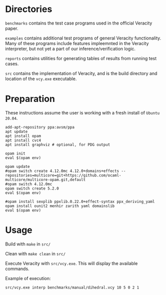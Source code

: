 # Directories

`benchmarks` contains the test case programs used in the official Veracity paper.

`examples` contains additional test programs of general Veracity functionality. Many of these programs include features impleemnted in the Veracity interpreter, but not yet a part of our inference/verification logic.

`reports` contains utilities for generating tables of results from running test cases.

`src` contains the implementation of Veracity, and is the build directory and location of the `vcy.exe` executable.

# Preparation

These instructions assume the user is working with a fresh install of `Ubuntu 20.04`.

```
add-apt-repository ppa:avsm/ppa
apt update
apt install opam
apt install cvc4
apt install graphviz # optional, for PDG output

opam init
eval $(opam env)

opam update
#opam switch create 4.12.0mc 4.12.0+domains+effects --repositories=multicore=git+https://github.com/ocaml-multicore/multicore-opam.git,default
#opam switch 4.12.0mc
opam switch create 5.2.0
eval $(opam env)

#opam install sexplib ppxlib.0.22.0+effect-syntax ppx_deriving_yaml
opam install ounit2 menhir zarith yaml domainslib
eval $(opam env)
```

# Usage

Build with `make` in `src/`

Clean with `make clean` in `src/`

Execute Veracity with `src/vcy.exe`. This will display the available commands.

Example of execution:

    src/vcy.exe interp benchmarks/manual/dihedral.vcy 10 5 0 2 1
